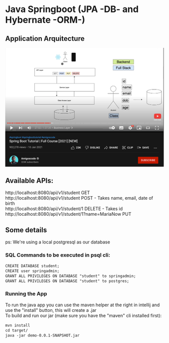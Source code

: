 # Java Springboot (JPA -DB- and Hybernate -ORM-)

## Application Arquitecture
![ScreenShot](/springboot-simple-api/img/architecture.png)

## Available APIs:
http://localhost:8080/api/v1/student GET <br>
http://localhost:8080/api/v1/student POST - Takes name, email, date of birth <br>
http://localhost:8080/api/v1/student/1 DELETE - Takes id <br>
http://localhost:8080/api/v1/student/1?name=MariaNow PUT <br>

## Some details
ps: We're using a local postgresql as our database
### SQL Commands to be executed in psql cli:
```
CREATE DATABASE student;
CREATE user springadmin;
GRANT ALL PRIVILEGES ON DATABASE "student" to springadmin;
GRANT ALL PRIVILEGES ON DATABASE "student" to postgres;
```

### Running the App
To run the java app you can use the maven helper at the right in intellij and use the "install" button, this will create a .jar <br>
To build and run our jar (make sure you have the "maven" cli installed first):
```
mvn install
cd target/
java -jar demo-0.0.1-SNAPSHOT.jar
```

